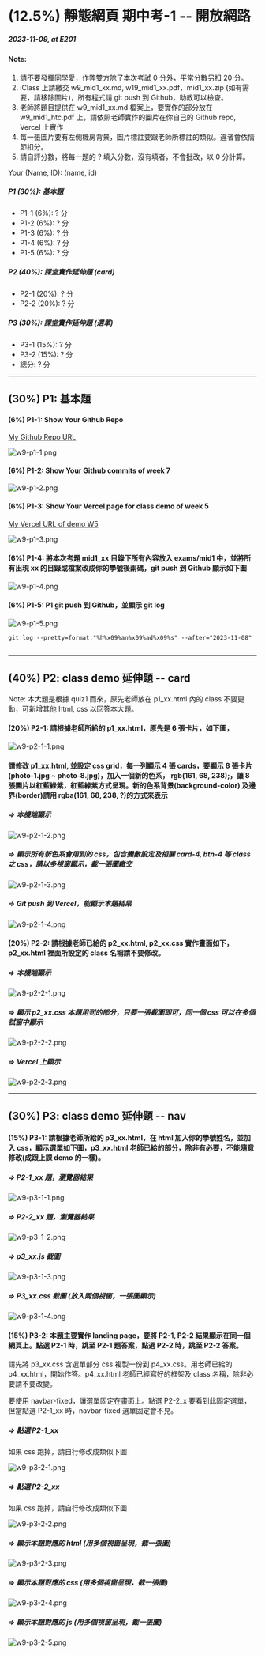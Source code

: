 # (12.5%) 靜態網頁 期中考-1 -- 開放網路

##### 2023-11-09, at E201

#### Note:

1. 請不要發揮同學愛，作弊雙方除了本次考試 0 分外，平常分數另扣 20 分。
2. iClass 上請繳交 w9_mid1_xx.md, w19_mid1_xx.pdf，mid1_xx.zip (如有需要，請移除圖片)，所有程式請 git push 到 Github，助教可以檢查。
3. 老師將題目提供在 w9_mid1_xx.md 檔案上，要實作的部分放在 w9_mid1_htc.pdf 上，請依照老師實作的圖片在你自己的 Github repo, Vercel 上實作
4. 每一張圖片要有左側機房背景，圖片標註要跟老師所標註的類似。違者會依情節扣分。
5. 請自評分數，將每一題的 ? 填入分數，沒有填者，不會批改，以 0 分計算。

Your (Name, ID): (name, id)

##### P1 (30%): 基本題

- P1-1 (6%): ? 分
- P1-2 (6%): ? 分
- P1-3 (6%): ? 分
- P1-4 (6%): ? 分
- P1-5 (6%): ? 分

##### P2 (40%): 課堂實作延伸題 (card)

- P2-1 (20%): ? 分
- P2-2 (20%): ? 分

##### P3 (30%): 課堂實作延伸題 (選單)

- P3-1 (15%): ? 分
- P3-2 (15%): ? 分
- 總分: ? 分

---

## (30%) P1: 基本題

#### (6%) P1-1: Show Your Github Repo

[My Github Repo URL]()

![w9-p1-1.png](w9-p1-1.png)

#### (6%) P1-2: Show Your Github commits of week 7

![w9-p1-2.png](w9-p1-2.png)

#### (6%) P1-3: Show Your Vercel page for class demo of week 5

[My Vercel URL of demo W5]()

![w9-p1-3.png](w9-p1-3.png)

#### (6%) P1-4: 將本次考題 mid1_xx 目錄下所有內容放入 exams/mid1 中，並將所有出現 xx 的目錄或檔案改成你的學號後兩碼，git push 到 Github 顯示如下圖

![w9-p1-4.png](w9-p1-4.png)

#### (6%) P1-5: P1 git push 到 Github，並顯示 git log

![w9-p1-5.png](w9-p1-5.png)

```
git log --pretty=format:"%h%x09%an%x09%ad%x09%s" --after="2023-11-08"


```

---

## (40%) P2: class demo 延伸題 -- card

Note: 本大題是根據 quiz1 而來，原先老師放在 p1_xx.html 內的 class 不要更動，可新增其他 html, css 以回答本大題。

#### (20%) P2-1: 請根據老師所給的 p1_xx.html，原先是 6 張卡片，如下圖，

![w9-p2-1-1.png](w9-p2-1-1.png)

#### 請修改 p1_xx.html, 並設定 css grid，每一列顯示 4 張 cards，要顯示 8 張卡片 (photo-1.jpg ~ photo-8.jpg)，加入一個新的色系， rgb(161, 68, 238);，讓 8 張圖片以紅藍綠紫，紅藍綠紫方式呈現。新的色系背景(background-color) 及邊界(border)請用 rgba(161, 68, 238, ?)的方式來表示

##### => 本機端顯示

![w9-p2-1-2.png](w9-p2-1-2.png)

##### => 顯示所有新色系會用到的 css，包含變數設定及相關 card-4, btn-4 等 class 之 css，請以多視窗顯示，截一張圖繳交

![w9-p2-1-3.png](w9-p2-1-3.png)

##### => Git push 到 Vercel，能顯示本題結果

![w9-p2-1-4.png](w9-p2-1-4.png)

#### (20%) P2-2: 請根據老師已給的 p2_xx.html, p2_xx.css 實作畫面如下，p2_xx.html 裡面所設定的 class 名稱請不要修改。

##### => 本機端顯示

![w9-p2-2-1.png](w9-p2-2-1.png)

##### => 顯示 p2_xx.css 本題用到的部分，只要一張截圖即可，同一個 css 可以在多個試窗中顯示

![w9-p2-2-2.png](w9-p2-2-2.png)

##### => Vercel 上顯示

![w9-p2-2-3.png](w9-p2-2-3.png)

---

## (30%) P3: class demo 延伸題 -- nav

#### (15%) P3-1: 請根據老師所給的 p3_xx.html，在 html 加入你的學號姓名，並加入 css，顯示選單如下圖，p3_xx.html 老師已給的部分，除非有必要，不能隨意修改(成跟上課 demo 的一樣)。

##### => P2-1_xx 題，瀏覽器結果

![w9-p3-1-1.png](w9-p3-1-1.png)

##### => P2-2_xx 題，瀏覽器結果

![w9-p3-1-2.png](w9-p3-1-2.png)

##### => p3_xx.js 截圖

![w9-p3-1-3.png](w9-p3-1-3.png)

##### => P3_xx.css 截圖 (放入兩個視窗，一張圖顯示)

![w9-p3-1-4.png](w9-p3-1-4.png)

#### (15%) P3-2: 本題主要實作 landing page，要將 P2-1, P2-2 結果顯示在同一個網頁上。點選 P2-1 時，跳至 P2-1 題答案，點選 P2-2 時，跳至 P2-2 答案。

請先將 p3_xx.css 含選單部分 css 複製一份到 p4_xx.css。用老師已給的 p4_xx.html，開始作答。p4_xx.html 老師已經寫好的框架及 class 名稱，除非必要請不要改變。

要使用 navbar-fixed，讓選單固定在畫面上。點選 P2-2_x 要看到此固定選單，但當點選 P2-1_xx 時，navbar-fixed 選單固定會不見。

##### => 點選 P2-1_xx

如果 css 跑掉，請自行修改成類似下圖

![w9-p3-2-1.png](w9-p3-2-1.png)

##### => 點選 P2-2_xx

如果 css 跑掉，請自行修改成類似下圖

![w9-p3-2-2.png](w9-p3-2-2.png)

##### => 顯示本題對應的 html (用多個視窗呈現，截一張圖)

![w9-p3-2-3.png](w9-p3-2-3.png)

##### => 顯示本題對應的 css (用多個視窗呈現，截一張圖)

![w9-p3-2-4.png](w9-p3-2-4.png)

##### => 顯示本題對應的 js (用多個視窗呈現，截一張圖)

![w9-p3-2-5.png](w9-p3-2-5.png)
